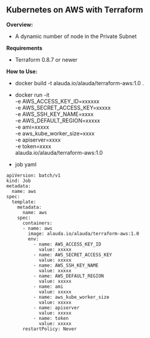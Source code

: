 ## Kubernetes on AWS with Terraform

**Overview:**

* A dynamic number of node in the Private Subnet

**Requirements**
- Terraform 0.8.7 or newer

**How to Use:**

- docker build -t alauda.io/alauda/terraform-aws:1.0 .

- docker run -it  \
  -e AWS_ACCESS_KEY_ID=xxxxxx  \
  -e AWS_SECRET_ACCESS_KEY=xxxxx \
  -e AWS_SSH_KEY_NAME=xxxx  \
  -e AWS_DEFAULT_REGION=xxxxx  \
  -e ami=xxxxx \
  -e aws_kube_worker_size=xxxx \
  -e apiserver=xxxx \
  -e token=xxxx \
  alauda.io/alauda/terraform-aws:1.0

- job yaml

```
apiVersion: batch/v1
kind: Job
metadata:
  name: aws
spec:
  template:
    metadata:
      name: aws
    spec:
      containers:
      - name: aws
        image: alauda.io/alauda/terraform-aws:1.0
        env:
          - name: AWS_ACCESS_KEY_ID
            value: xxxxx 
          - name: AWS_SECRET_ACCESS_KEY
            value: xxxxx 
          - name: AWS_SSH_KEY_NAME
            value: xxxxx 
          - name: AWS_DEFAULT_REGION
            value: xxxxx 
          - name: ami
            value: xxxxx 
          - name: aws_kube_worker_size
            value: xxxxx 
          - name: apiserver
            value: xxxxx 
          - name: token
            value: xxxxx 
      restartPolicy: Never
```
